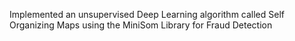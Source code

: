 Implemented an unsupervised Deep Learning algorithm called Self Organizing Maps using the MiniSom Library for Fraud Detection

